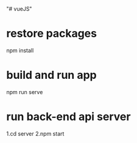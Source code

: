 "# vueJS" 

# restore packages
npm install

# build and run app
npm run serve

# run back-end api server
1.cd server
2.npm start